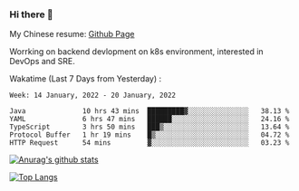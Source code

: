 ### Hi there 👋

My Chinese resume: [Github Page](https://spencercjh.github.io/resume/)

Worrking on backend devlopment on k8s environment, interested in DevOps and SRE.

Wakatime (Last 7 Days from Yesterday) :

<!--START_SECTION:waka-->
```text
Week: 14 January, 2022 - 20 January, 2022

Java              10 hrs 43 mins  █████████▓░░░░░░░░░░░░░░░   38.13 % 
YAML              6 hrs 47 mins   ██████░░░░░░░░░░░░░░░░░░░   24.16 % 
TypeScript        3 hrs 50 mins   ███▒░░░░░░░░░░░░░░░░░░░░░   13.64 % 
Protocol Buffer   1 hr 19 mins    █▒░░░░░░░░░░░░░░░░░░░░░░░   04.72 % 
HTTP Request      54 mins         ▓░░░░░░░░░░░░░░░░░░░░░░░░   03.23 % 
```
<!--END_SECTION:waka-->

[![Anurag's github stats](https://github-readme-stats.vercel.app/api?username=spencercjh&theme=tokyonight&show_icons=true)](https://github.com/anuraghazra/github-readme-stats)

[![Top Langs](https://github-readme-stats.vercel.app/api/top-langs/?username=spencercjh&layout=compact&theme=tokyonight)](https://github.com/anuraghazra/github-readme-stats)
